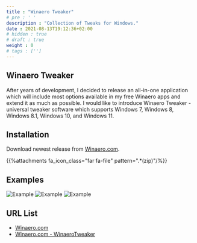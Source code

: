 ```yaml
---
title : "Winaero Tweaker"
# pre : ' '
description : "Collection of Tweaks for Windows."
date : 2021-08-13T19:12:36+02:00
# hidden : true
# draft : true
weight : 0
# tags : ['']
---
```


## Winaero Tweaker

After years of development, I decided to release an all-in-one application which will include most options available in my free Winaero apps and extend it as much as possible. I would like to introduce Winaero Tweaker - universal tweaker software which supports Windows 7, Windows 8, Windows 8.1, Windows 10, and Windows 11.

## Installation

Download newest release from [Winaero.com](https://winaero.com/winaero-tweaker/).

{{%attachments fa_icon_class="far fa-file" pattern=".*(zip)"/%}}

## Examples

![Example](images/example-1.png)
![Example](images/example-2.png)
![Example](images/example-3.png)

## URL List

- [Winaero.com](https://winaero.com/)
- [Winaero.com - WinaeroTweaker](https://winaero.com/winaero-tweaker/)

